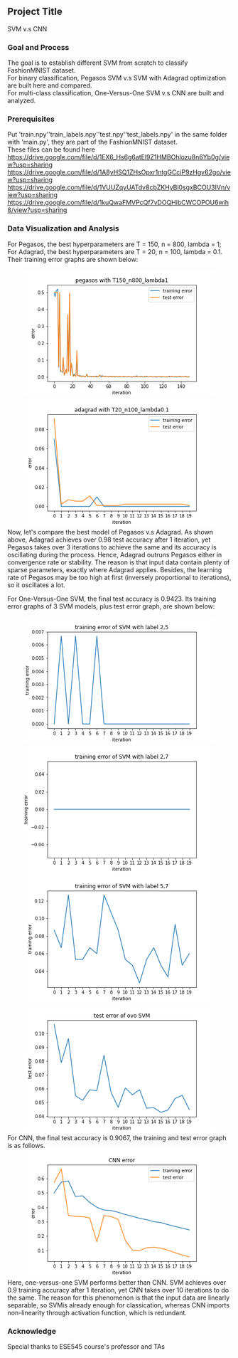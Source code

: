## Project Title

SVM v.s CNN


### Goal and Process

The goal is to establish different SVM from scratch to classify FashionMNIST dataset.  
For binary classification, Pegasos SVM v.s SVM with Adagrad optimization are built here and compared.   
For multi-class classification, One-Versus-One SVM v.s CNN are built and analyzed.  

### Prerequisites

Put 'train.npy''train_labels.npy''test.npy''test_labels.npy' in the same folder with 'main.py', they are part of the FashionMNIST dataset.  
These files can be found here https://drive.google.com/file/d/1EX6_Hs6g6atEl9Z1HMBOhlozu8n6Yb0g/view?usp=sharing
https://drive.google.com/file/d/1A8yHSQ1ZHsOpxr1ntgGCciP9zHgv62go/view?usp=sharing
https://drive.google.com/file/d/1VUUZqyUATdv8cbZKHyBl0sgxBCOU3IVn/view?usp=sharing
https://drive.google.com/file/d/1kuQwaFMVPcQf7vDOQHibCWCOPOU6wih8/view?usp=sharing


### Data Visualization and Analysis

For Pegasos, the best hyperparameters are T = 150, n = 800, lambda = 1;  
For Adagrad, the best hyperparameters are T = 20, n = 100, lambda = 0.1.  
Their training error graphs are shown below:  
<div align=center><img src="https://github.com/MianWang123/SVM-CNN/blob/master/pics/pegasos%20with%20T150_n800_lambda1.png"></div>  
<div align=center><img src="https://github.com/MianWang123/SVM-CNN/blob/master/pics/adagrad%20with%20T20_n100_lambda0.1.png"></div>  
Now, let's compare the best model of Pegasos v.s Adagrad. As shown above, Adagrad achieves over 0.98 test accuracy after 1 iteration, yet Pegasos takes over 3 iterations to achieve the same and its accuracy is oscillating during the process.   Hence, Adagrad outruns Pegasos either in convergence rate or stability. The reason is that input data contain plenty of sparse parameters, exactly where Adagrad applies. Besides, the learning rate of Pegasos may be too high at first (inversely proportional to iterations), so it oscillates a lot.  

For One-Versus-One SVM, the final test accuracy is 0.9423. Its training error graphs of 3 SVM models, plus test error graph, are shown below:  
<div align=center><img src="https://github.com/MianWang123/SVM-CNN/blob/master/pics/svm25.png"></div>  
<div align=center><img src="https://github.com/MianWang123/SVM-CNN/blob/master/pics/svm27.png"></div>  
<div align=center><img src="https://github.com/MianWang123/SVM-CNN/blob/master/pics/svm57.png"></div>  
<div align=center><img src="https://github.com/MianWang123/SVM-CNN/blob/master/pics/ovo.png"></div>  
For CNN, the final test accuracy is 0.9067, the training and test error graph is as follows.  
<div align=center><img src="https://github.com/MianWang123/SVM-CNN/blob/master/pics/CNN%20error.png"></div>  
Here, one-versus-one SVM performs better than CNN. SVM achieves over 0.9 training accuracy after 1 iteration, yet CNN takes over 10 iterations to do the same. The reason for this phenomenon is that the input data are linearly separable, so SVMis already enough for classication, whereas CNN imports non-linearity through activation function, which is redundant.
              

### Acknowledge  
Special thanks to ESE545 course's professor and TAs
